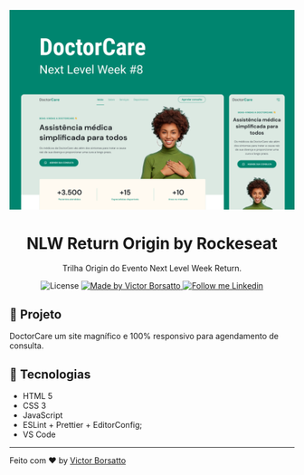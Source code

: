 <p align="center">
    <img alt="Git Explorer" src="./.github/Capa.png"/>
</p>

<h1 align="center">
	NLW Return Origin by Rockeseat
</h1>

<p align="center">Trilha Origin do Evento Next Level Week Return.</p>

<p align="center">
  <img alt="License" src="https://img.shields.io/badge/license-MIT-2ecc71">

  <a href="https://github.com/vicbvs">
    <img alt="Made by Victor Borsatto" src="https://img.shields.io/badge/Made%20by-Victor%20Borsatto-2ecc71">
  </a>

  <a href="https://www.linkedin.com/in/victor-borsatto/" target="_blank">
    <img alt="Follow me Linkedin" src="https://img.shields.io/badge/Follow%20up-victorborsatto-2ecc71?style=social&logo=linkedin">
  </a>
</p>

## 🚀 Projeto

DoctorCare um site magnífico e 100% responsivo para agendamento de consulta.

## 🔧 Tecnologias

- HTML 5
- CSS 3
- JavaScript
- ESLint + Prettier + EditorConfig;
- VS Code

---

Feito com ♥ by [Victor Borsatto](https://www.linkedin.com/in/victor-borsatto/)